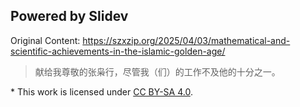 ## Powered by Slidev

Original Content: <https://szxzip.org/2025/04/03/mathematical-and-scientific-achievements-in-the-islamic-golden-age/>

> 献给我尊敬的张枭行，尽管我（们）的工作不及他的十分之一。

\* This work is licensed under [CC BY-SA 4.0](https://creativecommons.org/licenses/by-sa/4.0/).
